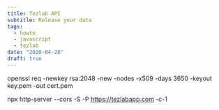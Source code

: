 ```yaml
---
title: Tezlab API
subtitle: Release your data
tags:
  - howto
  - javascript
  - tezlab
date: "2020-04-28"
draft: true
---
```


openssl req -newkey rsa:2048 -new -nodes -x509 -days 3650 -keyout key.pem -out cert.pem
 
npx http-server --cors -S -P https://tezlabapp.com -c-1
